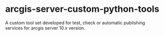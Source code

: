 # arcgis-server-custom-python-tools
A custom tool set developed for test, check or automatic publishing services for arcgis server 10.x version.
